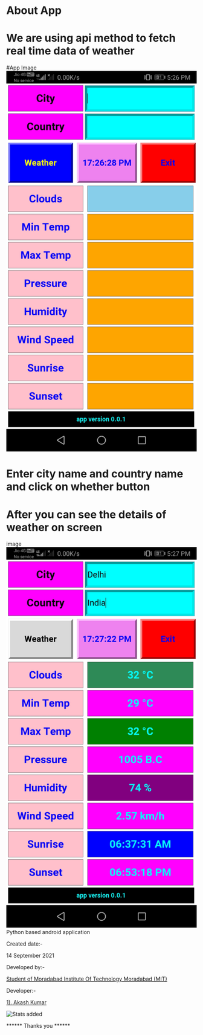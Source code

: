 # About App
# We are using api method to fetch real time data of weather 


#App Image
<br>
![image](https://github.com/Akash671/software/blob/main/weatherApp/appImage1.jpg)
<br>
# Enter city name and country name and click on whether button 
# After you can see the details of weather on screen

image
<br>
![image](https://github.com/Akash671/software/blob/main/weatherApp/appImage2.jpg)
<br>
Python based android application 

Created date:-

14 September 2021

Developed by:- 

<a href="https://www.mitmoradabad.edu.in">Student of Moradabad Institute Of Technology Moradabad
(MIT)</a>

Developer:-

<a href="https://github.com/Akash671">1). Akash Kumar</a>

![Stats added](https://github-readme-stats.vercel.app/api?username=Akash671&&show_icons=true)
<!--
![Languages Stats](https://github-readme-stats.vercel.app/api/top-langs/?username=Akash671)
-->

****** Thanks you ******
